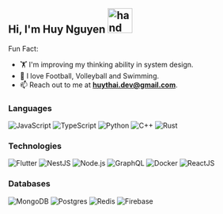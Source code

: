 <h2>
   Hi, I'm Huy Nguyen
  <img src="https://raw.githubusercontent.com/nixin72/nixin72/master/wave.gif" alt="hand" height="50" width="50" />
</h2>

Fun Fact:
- 🏋️ I'm improving my thinking ability in system design.
- 🌱 I love Football, Volleyball and Swimming.
- 📫 Reach out to me at **huythai.dev@gmail.com**.

### Languages
![JavaScript](https://img.shields.io/badge/javascript%20-%23323330.svg?&style=for-the-badge&logo=javascript&logoColor=%23F7DF1E)
![TypeScript](https://img.shields.io/badge/typescript%20-%23007ACC.svg?&style=for-the-badge&logo=typescript&logoColor=white)
![Python](https://img.shields.io/badge/python%20-%23007ACC.svg?&style=for-the-badge&logo=dart&logoColor=white)
![C++](https://img.shields.io/badge/c++%20-%23007ACC.svg?&style=for-the-badge&logo=dart&logoColor=white)
![Rust](https://img.shields.io/badge/rust-%2320232a.svg?&style=for-the-badge&logo=rust&logoColor=%white)

### Technologies
![Flutter](https://img.shields.io/badge/flutter%20-%2320232a.svg?&style=for-the-badge&logo=flutter&logoColor=%2361DAFB)
![NestJS](https://img.shields.io/badge/NestJS%20-%2320232a.svg?&style=for-the-badge&logo=nestjs&logoColor=%white)
![Node.js](https://img.shields.io/badge/node.js%20-%2343853D.svg?&style=for-the-badge&logo=node.js&logoColor=white)
![GraphQL](https://img.shields.io/badge/graphql%20-%2320232a.svg?&style=for-the-badge&logo=graphql&logoColor=%white)
![Docker](https://img.shields.io/badge/docker%20-%230db7ed.svg?&style=for-the-badge&logo=docker&logoColor=white)
![ReactJS](https://img.shields.io/badge/react%20-%2320232a.svg?&style=for-the-badge&logo=react&logoColor=%2361DAFB)

### Databases
![MongoDB](https://img.shields.io/badge/MongoDB-%2320232a.svg?&style=for-the-badge&logo=mongodb&logoColor=%white)
![Postgres](https://img.shields.io/badge/postgres-%2320232a.svg?&style=for-the-badge&logo=postgresql&logoColor=%white)
![Redis](https://img.shields.io/badge/Redis%20-%2320232a.svg?&style=for-the-badge&logo=redis&logoColor=%white)
![Firebase](https://img.shields.io/badge/firebase%20-%2320232a.svg?&style=for-the-badge&logo=firebase&logoColor=%white)

<!-- <br/>
  <div>
    <details>
        <summary>🛠️ Most Used Languages </summary>
          <br/>
        <p><img align="left" src="https://github-readme-stats.vercel.app/api/top-langs?username=huy-thai&show_icons=true&locale=en&layout=compact" alt="huy-thai" /></p>
    </details>
</div>  -->
<!-- <br/><br/>
